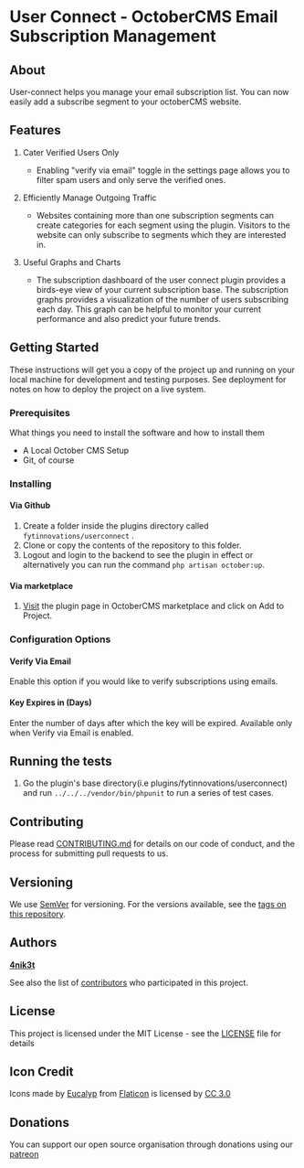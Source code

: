 # User Connect - OctoberCMS Email Subscription Management

## About

User-connect helps you manage your email subscription list. You can now easily add a subscribe segment to your octoberCMS website.

## Features

1. Cater Verified Users Only

    - Enabling "verify via email" toggle in the settings page allows you to filter spam users and only serve the verified ones.

2. Efficiently Manage Outgoing Traffic
    - Websites containing more than one subscription segments can create categories for each segment using the plugin. Visitors to the website can only subscribe to segments which they are interested in.

3. Useful Graphs and Charts
    - The subscription dashboard of the user connect plugin provides a birds-eye view of your current subscription base. The subscription graphs provides a visualization of the number of users subscribing each day. This graph can be helpful to monitor your current performance and also predict your future trends.

## Getting Started

These instructions will get you a copy of the project up and running on your local machine for development and testing purposes. See deployment for notes on how to deploy the project on a live system.

### Prerequisites

What things you need to install the software and how to install them

- A Local October CMS Setup
- Git, of course

### Installing

#### Via Github

1. Create a folder inside the plugins directory called `fytinnovations/userconnect` .
2. Clone or copy the contents of the repository to this folder.
3. Logout and login to the backend to see the plugin in effect or alternatively you can run the command `php artisan october:up`.

#### Via marketplace

1. [Visit](https://octobercms.com/plugins/fytinnovations-userconnect) the plugin page in OctoberCMS marketplace and click on Add to Project.

### Configuration Options

#### Verify Via Email

Enable this option if you would like to verify subscriptions using emails.

#### Key Expires in (Days)

Enter the number of days after which the key will be expired. Available only when Verify via Email is enabled.

## Running the tests

1. Go the plugin's base directory(i.e plugins/fytinnovations/userconnect) and run `../../../vendor/bin/phpunit` to run a series of test cases.

## Contributing

Please read [CONTRIBUTING.md](CONTRIBUTING.md) for details on our code of conduct, and the process for submitting pull requests to us.

## Versioning

We use [SemVer](http://semver.org/) for versioning. For the versions available, see the [tags on this repository](https://github.com/fytinnovations/oc-user-connect/tags). 

## Authors

**[4nik3t](https://github.com/4nik3t)**

See also the list of [contributors](https://github.com/fytinnovations/oc-user-connect/contributors) who participated in this project.

## License

This project is licensed under the MIT License - see the [LICENSE](LICENSE) file for details

## Icon Credit

Icons made by [Eucalyp](https://www.flaticon.com/authors/eucalyp) from [Flaticon](www.flaticon.com) is licensed by [CC 3.0](http://creativecommons.org/licenses/by/3.0/)

## Donations

You can support our open source organisation through donations using our [patreon](https://patreon.com/fytinnovations)

